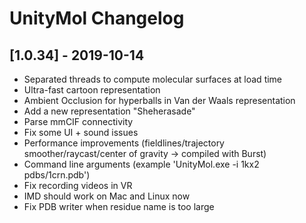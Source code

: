 # UnityMol Changelog

## [1.0.34] - 2019-10-14

- Separated threads to compute molecular surfaces at load time
- Ultra-fast cartoon representation
- Ambient Occlusion for hyperballs in Van der Waals representation
- Add a new representation "Sheherasade"
- Parse mmCIF connectivity
- Fix some UI + sound issues
- Performance improvements (fieldlines/trajectory smoother/raycast/center of gravity -> compiled with Burst)
- Command line arguments (example 'UnityMol.exe -i 1kx2 pdbs/1crn.pdb')
- Fix recording videos in VR
- IMD should work on Mac and Linux now
- Fix PDB writer when residue name is too large
